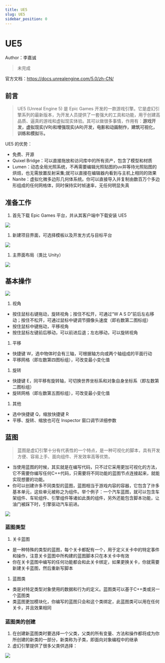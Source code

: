```yaml
---
title: UE5
slug: UE5
sidebar_position: 0
---
```



# UE5

Author：李嘉诚

> 未完成

官方文档：https://docs.unrealengine.com/5.0/zh-CN/

## 前言

> UE5 (Unreal Engine 5) 是 Epic Games 开发的一款游戏引擎。它是虚幻引擎系列的最新版本，为开发人员提供了一套强大的工具和功能，用于创建高品质、逼真的游戏和虚拟现实体验。其可以做很多事情，作用有：<b>游戏开发，虚拟现实(VR)和增强现实(AR)开发，电影和动画制作，建筑可视化，训练和模拟</b>等<b>。</b>

UE5 的优势：

- 免费、开源
- Quixel Bridge：可以直接拖放和访问库中的所有资产，包含了模型和材质
- Lumen：动态全局光照系统，不再需要编辑光照贴图的uv并等待光照贴图的烘焙，也无需放置反射采集;就可以直接在编辑器内看到与主机上相同的效果
- Nanite：虚拟化微多边形几何体系统。你可以直接导入并复制由数百万个多边形组成的任何网格体，同时保持实时帧速率，无任何明显失真

## 准备工作

1. 首先下载 Epic Games 平台，并从其客户端中下载安装 UE5

![](/assets/WA6tbFy58oZpFSxdUzOcUZEfnHh.png)

1. 新建项目界面，可选择模板以及开发方式与目标平台

![](/assets/PPChbAUG8oVjQsxatiicWhYQn9b.png)

1. 主界面布局（类比 Unity）

![](/assets/RzTHbWlXYoR3l0xuRKhcqeubnRg.png)

## 基本操作

![](/assets/THmMbUBVQooy0Nx7UcFck4FcnSg.png)

1. 视角

- 按住鼠标右键拖动，旋转视角；按住不松开，可通过“W A S D”前后左右移动；按住不松开，可通过鼠标中键调节摄像头速度（即右数第二图标组）
- 按住鼠标中键拖动，平移视角
- 按住鼠标左键前后移动，可以前进后退；左右移动，可以旋转视角

1. 平移

- 快捷键 W，选中物体时会有三轴，可根据轴方向或两个轴组成的平面行动
- 平移网格（即左数第四图标组），可改变最小变化值

1. 旋转

- 快捷键 E，同平移有旋转轴，可切换世界坐标系和对象自身坐标系（即左数第二图标组）
- 旋转网格（即左数第五图标组），可改变最小变化值

1. 其他

- 选中快捷键 Q，缩放快捷键 R
- 平移、旋转、缩放也可在 Inspector 窗口调节详细参数

## 蓝图

> 蓝图是虚幻引擎十分有代表性的一个特点，是一种可视化的脚本，具有开发方便、容易上手、面向组件、开发效率高等优势。

- 当使用蓝图的时候，其实就是在编写代码，只不过它采用更加可视化的方法，它不需要你编写任何C++代码，只需要将不同功能的蓝图节点连接起来，就能实现想要的功能。
- 你可以创建许多不同类型的蓝图，蓝图相当于游戏内容的容器，它包含了许多基本单元，这些单元被称之为组件。举个例子：一个汽车蓝图，就可以包含车架组件、车轮组件、引擎组件等诸如此类的组件，另外还能包含脚本功能，让油门被踩下时，引擎驱动汽车前进。

![](/assets/Bwt8by911ojf2BxDjuTclc5Pnxc.png)

### 蓝图类型

1. 关卡蓝图

- 是一种特殊的类型的蓝图，每个关卡都配有一个，用于定义关卡中的特定事件和操作，注意关卡蓝图中所构建的蓝图脚本只在本关卡中有效
- 你在关卡蓝图中编写的任何功能都会和此关卡绑定，如果更换关卡，你就需要新建关卡蓝图，然后重新写脚本

1. 蓝图类

- 类是对特定类型对象使用的数据和行为的定义。蓝图类可以基于C++类或另一个蓝图类
- 类蓝图更加模块化，你编写的蓝图只会和这个类绑定，此蓝图类可以用在任何关卡，并且效果相同

### 蓝图类的创建

1. 在创建新蓝图类时要选择一个父类，父类的所有变量、方法和操作都将成为你所创建的新类的一部分，新类称为子类，即面向对象编程中的继承
2. 虚幻引擎提供了很多父类供选择：

![](/assets/BikRbe0VToxSEUxipoxcQLY2n0e.png)

